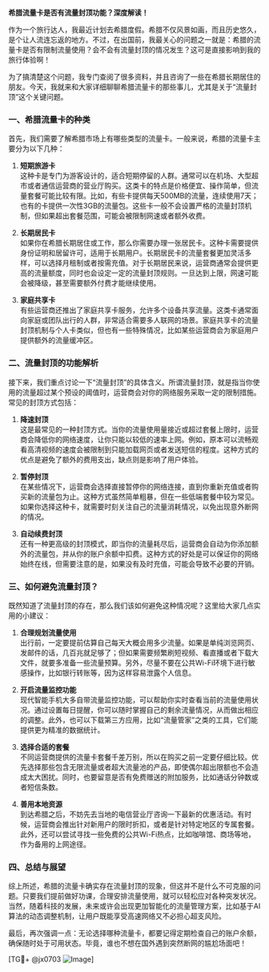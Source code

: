 **希腊流量卡是否有流量封顶功能？深度解读！**

作为一个旅行达人，我最近计划去希腊度假。希腊不仅风景如画，而且历史悠久，是个让人流连忘返的地方。不过，在出国前，我最关心的问题之一就是：希腊的流量卡是否有限制流量使用？会不会有流量封顶的情况发生？这可是直接影响到我的旅行体验啊！

为了搞清楚这个问题，我专门查阅了很多资料，并且咨询了一些在希腊长期居住的朋友。今天，我就来和大家详细聊聊希腊流量卡的那些事儿，尤其是关于“流量封顶”这个关键问题。

### 一、希腊流量卡的种类

首先，我们需要了解希腊市场上有哪些类型的流量卡。一般来说，希腊的流量卡主要分为以下几种：

1. **短期旅游卡**  
   这种卡是专门为游客设计的，适合短期停留的人群。通常可以在机场、大型超市或者通信运营商的营业厅购买。这类卡的特点是价格便宜、操作简单，但流量套餐可能比较有限。比如，有些卡提供每天500MB的流量，连续使用7天；也有的卡提供一次性3GB的流量包。这些卡一般不会设置严格的流量封顶机制，但如果超出套餐范围，可能会被限制网速或者额外收费。

2. **长期居民卡**  
   如果你在希腊长期居住或工作，那么你需要办理一张居民卡。这种卡需要提供身份证明和居留许可，适用于长期用户。长期居民卡的流量套餐更加灵活多样，可以选择月租制或者按需充值。对于长期居民来说，运营商通常会提供更高的流量额度，同时也会设定一定的流量封顶规则。一旦达到上限，网速可能会被降级，甚至需要额外付费才能继续使用。

3. **家庭共享卡**  
   有些运营商还推出了家庭共享卡服务，允许多个设备共享流量。这类卡通常面向家庭或团队出行的人群，非常适合需要多人联网的场景。家庭共享卡的流量封顶机制与个人卡类似，但也有一些特殊情况，比如某些运营商会为家庭用户提供额外的流量缓冲区。

### 二、流量封顶的功能解析

接下来，我们重点讨论一下“流量封顶”的具体含义。所谓流量封顶，就是指当你使用的流量超过某个预设的阈值时，运营商会对你的网络服务采取一定的限制措施。常见的封顶方式包括：

1. **降速封顶**  
   这是最常见的一种封顶方式。当你的流量使用量接近或超过套餐上限时，运营商会降低你的网络速度，让你只能以较低的速率上网。例如，原本可以流畅观看高清视频的速度会被限制到只能加载网页或者发送短信的程度。这种方式的优点是避免了额外的费用支出，缺点则是影响了用户体验。

2. **暂停封顶**  
   在某些情况下，运营商会选择直接暂停你的网络连接，直到你重新充值或者购买新的流量包为止。这种方式虽然简单粗暴，但在一些低端套餐中较为常见。如果你选择这种卡，就需要时刻关注自己的流量消耗情况，以免出现意外断网的情况。

3. **自动续费封顶**  
   还有一种更高级的封顶模式，即当你的流量耗尽后，运营商会自动为你添加额外的流量包，并从你的账户余额中扣费。这种方式的好处是可以保证你的网络始终在线，但需要注意的是，如果没有及时充值，可能会导致不必要的开销。

### 三、如何避免流量封顶？

既然知道了流量封顶的存在，那么我们该如何避免这种情况呢？这里给大家几点实用的小建议：

1. **合理规划流量使用**  
   出行前，一定要提前估算自己每天大概会用多少流量。如果是单纯浏览网页、发邮件的话，几百兆就足够了；但如果需要频繁刷短视频、看直播或者下载大文件，就要多准备一些流量预算。另外，尽量不要在公共Wi-Fi环境下进行敏感操作，比如银行转账等，因为这样容易泄露个人信息。

2. **开启流量监控功能**  
   现代智能手机大多自带流量监控功能，可以帮助你实时查看当前的流量使用状况。通过设置每日提醒，你可以随时掌握自己的剩余流量情况，从而做出相应的调整。此外，也可以下载第三方应用，比如“流量管家”之类的工具，它们能提供更为精准的数据统计。

3. **选择合适的套餐**  
   不同运营商提供的流量卡套餐千差万别，所以在购买之前一定要仔细比较。优先选择那些包含无限流量或者超大流量池的产品，即使偶尔超出限额也不会造成太大困扰。同时，也要留意是否有免费赠送的附加服务，比如通话分钟数或者短信条数。

4. **善用本地资源**  
   到达希腊之后，不妨先去当地的电信营业厅咨询一下最新的优惠活动。有时候，运营商会推出针对新用户的限时折扣，或者是针对特定地区的专属套餐。此外，还可以尝试寻找一些免费的公共Wi-Fi热点，比如咖啡馆、商场等地，作为备用的上网途径。

### 四、总结与展望

综上所述，希腊的流量卡确实存在流量封顶的现象，但这并不是什么不可克服的问题。只要我们提前做好功课，合理安排流量使用，就可以轻松应对各种突发状况。当然，随着科技的发展，未来或许会出现更加智能化的流量管理方案，比如基于AI算法的动态调整机制，让用户既能享受高速网络又不必担心超支风险。

最后，再次强调一点：无论选择哪种流量卡，都要记得定期检查自己的账户余额，确保随时处于可用状态。毕竟，谁也不想在国外遇到突然断网的尴尬场面吧！

[TG💪+ @jx0703 ![Image](https://github.com/user-attachments/assets/dbca1d08-cadb-493c-b0ec-ad6f7a83f270)]